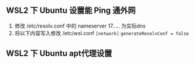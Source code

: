 ## WSL2 下 Ubuntu 设置能 Ping 通外网
1. 修改 /etc/resolv.conf 中的 nameserver 17..... 为实际dns
2. 将以下内容写入修改 /etc/wsl.conf
`[network]`
`generateResolvConf = false`

## WSL2 下 Ubuntu apt代理设置
